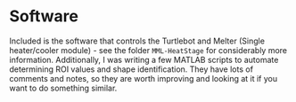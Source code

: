 # Software

Included is the software that controls the Turtlebot and Melter (Single heater/cooler module) - see the folder `MML-HeatStage` for considerably more information. Additionally, I was writing a few MATLAB scripts to automate determining ROI values and shape identification. They have lots of comments and notes, so they are worth improving and looking at it if you want to do something similar.